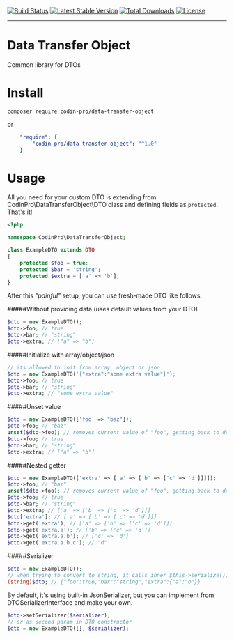 [![Build Status](https://travis-ci.org/CodinPro/data-transfer-object.svg?branch=master)](https://travis-ci.org/CodinPro/data-transfer-object)
[![Latest Stable Version](https://poser.pugx.org/codin-pro/data-transfer-object/version)](https://packagist.org/packages/codin-pro/data-transfer-object)
[![Total Downloads](https://poser.pugx.org/codin-pro/data-transfer-object/downloads)](https://packagist.org/packages/codin-pro/data-transfer-object)
[![License](https://poser.pugx.org/codin-pro/data-transfer-object/license)](https://packagist.org/packages/codin-pro/data-transfer-object)

------------------

Data Transfer Object
====================
Common library for DTOs

Install
=======
`composer require codin-pro/data-transfer-object`

or

```yaml
    "require": {
        "codin-pro/data-transfer-object": "^1.0"
    }
```

Usage
=====
All you need for your custom DTO is extending from 
CodinPro\DataTransferObject\DTO class and
defining fields as `protected`. That's it!
```php
<?php

namespace CodinPro\DataTransferObject;

class ExampleDTO extends DTO
{
    protected $foo = true;
    protected $bar = 'string';
    protected $extra = ['a' => 'b'];
}
```

After this *"painful"* setup, you can use fresh-made DTO like follows:

#####Without providing data (uses default values from your DTO)
```php
$dto = new ExampleDTO();
$dto->foo; // true
$dto->bar; // "string"
$dto->extra; // ["a" => "b"]
```

#####Initialize with array/object/json
```php
// its allowed to init from array, object or json
$dto = new ExampleDTO('{"extra":"some extra value"}');
$dto->foo; // true
$dto->bar; // "string"
$dto->extra; // "some extra value"
```
#####Unset value
```php
$dto = new ExampleDTO(['foo' => "baz"]);
$dto->foo; // "baz"
unset($dto->foo); // removes current value of "foo", getting back to default value "true"
$dto->foo; // true
$dto->bar; // "string"
$dto->extra; // ["a" => "b"]
```

#####Nested getter
```php
$dto = new ExampleDTO(['extra' => ['a' => ['b' => ['c' => 'd']]]]);
$dto->foo; // "baz"
unset($dto->foo); // removes current value of "foo", getting back to default value "true"
$dto->foo; // true
$dto->bar; // "string"
$dto->extra; // ['a' => ['b' => ['c' => 'd']]]
$dto['extra']; // ['a' => ['b' => ['c' => 'd']]]
$dto->get('extra'); // ['a' => ['b' => ['c' => 'd']]]
$dto->get('extra.a'); // ['b' => ['c' => 'd']]
$dto->get('extra.a.b'); // ['c' => 'd']
$dto->get('extra.a.b.c'); // "d"
```

#####Serializer
```php
$dto = new ExampleDTO();
// when trying to convert to string, it calls inner $this->serialize();
(string)$dto; // {"foo":true,"bar":"string","extra":{"a":"b"}}
```
By default, it's using built-in JsonSerializer, 
but you can implement from DTOSerializerInterface and make your own.
```php
$dto->setSerializer($serializer);
// or as second param in DTO constructor
$dto = new ExampleDTO([], $serializer);
```
